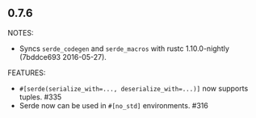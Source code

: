 ## 0.7.6

NOTES:

* Syncs `serde_codegen` and `serde_macros` with rustc 1.10.0-nightly (7bddce693 2016-05-27).

FEATURES:

* `#[serde(serialize_with=..., deserialize_with=...)]` now supports tuples. #335
* Serde now can be used in `#[no_std]` environments. #316
